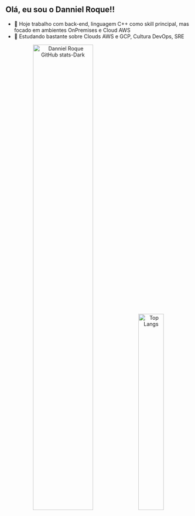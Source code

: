 ## Olá, eu sou o Danniel Roque!!

- 🔭 Hoje trabalho com back-end, linguagem C++ como skill principal, mas focado em ambientes OnPremises e Cloud AWS
- 🌱 Estudando bastante sobre Clouds AWS e GCP, Cultura DevOps, SRE

<p align="center">
  <img src="https://github-readme-stats.vercel.app/api?username=dannielroque&show_icons=true&include_all_commits=true&theme=dark&hide_title=true" alt="Danniel Roque GitHub stats-Dark" width="57%">
  <img src="https://github-readme-stats.vercel.app/api/top-langs/?username=dannielroque&layout=compact&langs_coutn=16" alt="Top Langs" width="37%">
</p>







